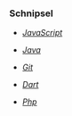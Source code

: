 ### Schnipsel


- _[JavaScript](./javascript.md)_

- _[Java](./java.md)_

- _[Git](./git.md)_

- _[Dart](./dart.md)_

- _[Php](./php.md)_
